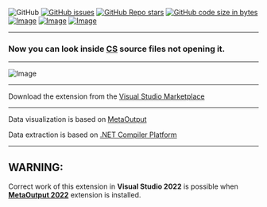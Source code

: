 ![GitHub](https://img.shields.io/github/license/viacheslav-lozinskyi/Preview-CS)
[![GitHub issues](https://img.shields.io/github/issues/viacheslav-lozinskyi/Preview-CS)](https://github.com/viacheslav-lozinskyi/Preview-CS/issues)
[![GitHub Repo stars](https://img.shields.io/github/stars/viacheslav-lozinskyi/Preview-CS)](https://github.com/viacheslav-lozinskyi/Preview-CS/stargazers)
[![GitHub code size in bytes](https://img.shields.io/github/languages/code-size/viacheslav-lozinskyi/Preview-CS)](https://github.com/viacheslav-lozinskyi/Preview-CS)
[![Image](https://img.shields.io/badge/VS-2022-blueviolet)](https://marketplace.visualstudio.com/items?itemName=ViacheslavLozinskyi.MetaOutput-2022)
[![Image](https://img.shields.io/badge/VS-2019-blueviolet)](https://marketplace.visualstudio.com/items?itemName=ViacheslavLozinskyi.MetaOutput-2019)
[![Image](https://img.shields.io/badge/VS-2017-blueviolet)](https://marketplace.visualstudio.com/items?itemName=ViacheslavLozinskyi.MetaOutput-2019)

---

### Now you can look inside [CS](https://ru.wikipedia.org/wiki/C_Sharp) source files not opening it.

---

![Image](https://viacheslav-lozinskyi.github.io/Preview-CS/resource/video/Presentation1.gif)

---

Download the extension from the [Visual Studio Marketplace](https://marketplace.visualstudio.com/items?itemName=ViacheslavLozinskyi.Preview-CS)

---

Data visualization is based on [MetaOutput](https://www.metaoutput.net/?utm_source=github.com&utm_medium=referral&utm_campaign=redirect-to-homepage&utm_term=2021-11-21&utm_content=preview-cs)

Data extraction is based on [.NET Compiler Platform](https://github.com/dotnet/roslyn)

---

## WARNING:

Correct work of this extension in **Visual Studio 2022** is possible when **[MetaOutput 2022](https://marketplace.visualstudio.com/items?itemName=ViacheslavLozinskyi.MetaOutput-2022)** extension is installed.
